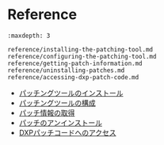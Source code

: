  # Reference

```{toctree}
:maxdepth: 3

reference/installing-the-patching-tool.md
reference/configuring-the-patching-tool.md
reference/getting-patch-information.md
reference/uninstalling-patches.md
reference/accessing-dxp-patch-code.md
```

* [パッチングツールのインストール](./reference/installing-the-patching-tool.md)
* [パッチングツールの構成](./reference/configuring-the-patching-tool.md)
* [パッチ情報の取得](./reference/getting-patch-information.md)
* [パッチのアンインストール](./reference/uninstalling-patches.md)
* [DXPパッチコードへのアクセス](./reference/accessing-dxp-patch-code.md)